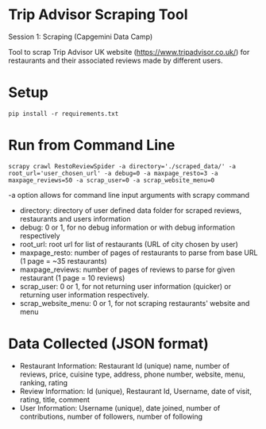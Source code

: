 # Trip Advisor Scraping Tool

Session 1: Scraping (Capgemini Data Camp)

Tool to scrap Trip Advisor UK website (https://www.tripadvisor.co.uk/) for restaurants and their associated reviews made by different users.

# Setup

```
pip install -r requirements.txt
```

# Run from Command Line

```
scrapy crawl RestoReviewSpider -a directory='./scraped_data/' -a root_url='user_chosen_url' -a debug=0 -a maxpage_resto=3 -a maxpage_reviews=50 -a scrap_user=0 -a scrap_website_menu=0
```

-a option allows for command line input arguments with scrapy command
* directory: directory of user defined data folder for scraped reviews, restaurants and users information
* debug: 0 or 1, for no debug information or with debug information respectively
* root_url: root url for list of restaurants (URL of city chosen by user)
* maxpage_resto: number of pages of restaurants to parse from base URL (1 page = ~35 restaurants)
* maxpage_reviews: number of pages of reviews to parse for given restaurant (1 page = 10 reviews)
* scrap_user: 0 or 1, for not returning user information (quicker) or returning user information respectively.
* scrap_website_menu: 0 or 1, for not scraping restaurants' website and menu

# Data Collected (JSON format)

* Restaurant Information: Restaurant Id (unique) name, number of reviews, price, cuisine type, address, phone number, website, menu, ranking, rating
* Review Information: Id (unique), Restaurant Id, Username, date of visit, rating, title, comment
* User Information: Username (unique), date joined, number of contributions, number of followers, number of following
